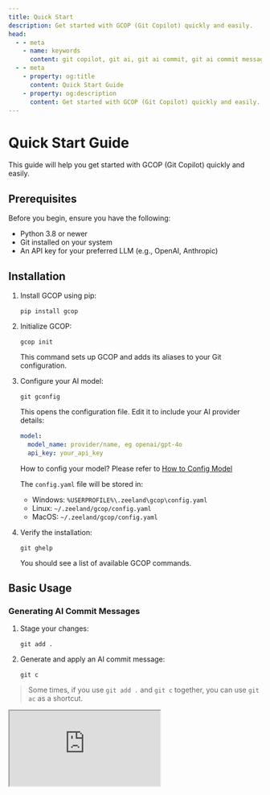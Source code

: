 ```yaml
---
title: Quick Start
description: Get started with GCOP (Git Copilot) quickly and easily.
head:
  - - meta
    - name: keywords
      content: git copilot, git ai, git ai commit, git ai commit message, git ai commit message generator
  - - meta
    - property: og:title
      content: Quick Start Guide
    - property: og:description
      content: Get started with GCOP (Git Copilot) quickly and easily.
---
```


# Quick Start Guide

This guide will help you get started with GCOP (Git Copilot) quickly and easily.

## Prerequisites

Before you begin, ensure you have the following:

- Python 3.8 or newer
- Git installed on your system
- An API key for your preferred LLM (e.g., OpenAI, Anthropic)

## Installation

1. Install GCOP using pip:

   ```
   pip install gcop
   ```

2. Initialize GCOP:

   ```
   gcop init
   ```

   This command sets up GCOP and adds its aliases to your Git configuration.

3. Configure your AI model:

   ```
   git gconfig
   ```

   This opens the configuration file. Edit it to include your AI provider details:

   ```yaml
   model:
     model_name: provider/name, eg openai/gpt-4o
     api_key: your_api_key
   ```

   How to config your model? Please refer to [How to Config Model](/other/how-to-config-model)

   The `config.yaml` file will be stored in:
   - Windows: `%USERPROFILE%\.zeeland\gcop\config.yaml`
   - Linux: `~/.zeeland/gcop/config.yaml`
   - MacOS: `~/.zeeland/gcop/config.yaml`

4. Verify the installation:

   ```
   git ghelp
   ```

   You should see a list of available GCOP commands.

## Basic Usage

### Generating AI Commit Messages

1. Stage your changes:

   ```
   git add .
   ```

2. Generate and apply an AI commit message:

   ```
   git c
   ```

> Some times, if you use `git add .` and `git c` together, you can use `git ac` as a shortcut.

<script setup>
import IFrame from '/components/iframe.vue'
</script>

<IFrame src="https://www.youtube.com/embed/iP5qYxFaLS4" />

You can accept the `default message`,` retry`, `retry by your feedback` or `exit` after the AI generates the commit message.

Finally, you can see the commit message like this:

![commit message](../images/git-commit-2.png)

```bash
(gcop) D:\Projects\gcop\docs>git ac
[Code diff] 
...


[Thought] The changes involve updating the VitePress configuration to use an environment variable for the website ID, adding a reference to a new documentation page in the quick-start guide, and correcting a URL in the model configuration documentation. These changes are primarily 
related to documentation and configuration updates.
[Generated commit message]
docs: update VitePress config and add model config reference

- Update VitePress config to use environment variable for website ID
- Add reference to model configuration guide in quick-start documentation
- Correct URL in model configuration documentation

These changes improve the clarity and accuracy of the documentation, ensuring that users can properly configure the website and understand how to set up models.
? Do you want to commit the changes with this message? yes
[main 5612f60] docs: update VitePress config and add model config reference
 3 files changed, 5 insertions(+), 2 deletions(-)
```

### Viewing Repository Information

To get a detailed overview of your repository, use:

```
git info
```

This command now displays comprehensive information about your repository, including:

- Project name
- Current branch
- Latest commit
- Number of uncommitted changes
- Remote URL
- Total number of commits
- Number of contributors
- Repository creation time
- Last modified time
- Repository size
- Most active contributor
- Most changed file
- Line count by language (if cloc is installed)
- Latest tag
- Branch count
- Untracked files count
- Submodule information
- Latest merge commit
- File type statistics

This detailed information provides a thorough understanding of your project's state, history, and composition. It's particularly useful for quickly assessing the repository's overall structure and recent activities.

For example:

![repository information](../images/git-info.png)

> Note: Some features like line count by language require additional tools (e.g., cloc) to be installed.

### Other Useful Commands

- `git ac`: Add all changes and commit with an AI-generated message
- `git p`: Push changes to the remote repository
- `git undo`: Undo the last commit while keeping changes staged
- `git amend`: Amend the last commit message
- `git gconfig`: Open the GCOP configuration file for adjustments

For more detailed information on each command, refer to the [Commands](./commands.md) section.

## Next Steps

- Visit our [How to guide](/guide/how-to-guide) for common questions and troubleshooting
- Check out the [How to Config Model](/other/how-to-config-model) guide for advanced configuration options

Start enhancing your Git workflow with GCOP today!
